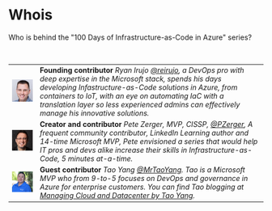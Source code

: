 
# Whois

Who is behind the "100 Days of Infrastructure-as-Code in Azure" series?

</br>

| | |
|--------------|---------------|
| ![RyanIrujo](/images/whois/ryanirujo.jpg) | **Founding contributor** *Ryan Irujo [@reirujo](https://twitter.com/reirujo), a DevOps pro with deep expertise in the Microsoft stack, spends his days developing Infastructure-as-Code solutions in Azure, from containers to IoT, with an eye on automating IaC with a translation layer so less experienced admins can effectively manage his innovative solutions.*|
| ![PeteZerger](/images/whois/petezerger.jpg) | **Creator and contributor** *Pete Zerger, MVP, CISSP, [@PZerger](https://twitter.com/pzerger), A frequent community contributor, LinkedIn Learning author and 14-time Microsoft MVP, Pete envisioned a series that would help IT pros and devs alike increase their skills in Infrastructure-as-Code, 5 minutes at-a-time.* |
| ![TaoYang](/images/whois/taoyang.jpg) | **Guest contributor** *Tao Yang [@MrTaoYang](https://twitter.com/mrtaoyang). Tao is a Microsoft MVP who from 9-to-5 focuses on DevOps and governance in Azure for enterprise customers. You can find Tao blogging at [Managing Cloud and Datacenter by Tao Yang](https://blog.tyang.org/).* |
